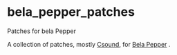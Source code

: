 # bela_pepper_patches
Patches for bela Pepper

A collection of patches, mostly [Csound](https://csound.com), for [Bela Pepper](https://learn.bela.io/products/modular/pepper/) .

